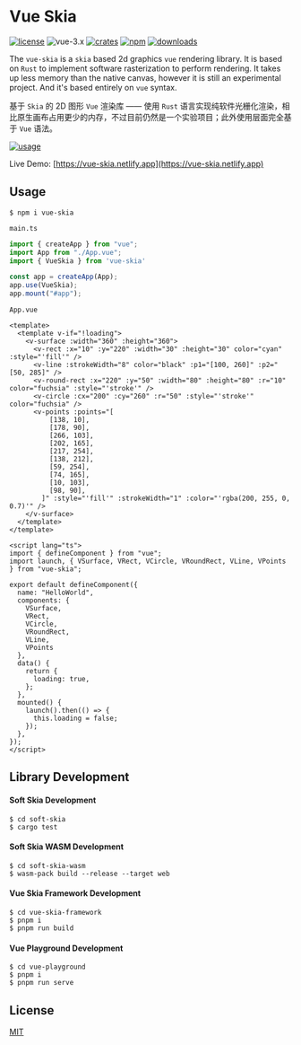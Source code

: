# Vue Skia

[![license](https://img.shields.io/badge/license-MIT-cyan)](https://revolunet.mit-license.org/) ![vue-3.x](https://img.shields.io/badge/vue-3.x-lightgreen) [![crates](https://img.shields.io/crates/v/soft-skia)](https://crates.io/crates/soft_skia) [![npm](https://img.shields.io/npm/v/vue-skia?color=purple)](https://www.npmjs.com/package/vue-skia) [![downloads](https://img.shields.io/npm/dm/vue-skia)](https://www.npmjs.com/package/vue-skia)


The `vue-skia` is a `skia` based 2d graphics `vue` rendering library. It is based on `Rust` to implement software rasterization to perform rendering. It takes up less memory than the native canvas, however it is still an experimental project. And it's based entirely on `vue` syntax.

基于 `Skia` 的 2D 图形 `Vue` 渲染库 —— 使用 `Rust` 语言实现纯软件光栅化渲染，相比原生画布占用更少的内存，不过目前仍然是一个实验项目；此外使用层面完全基于 `Vue` 语法。


[![usage](https://user-images.githubusercontent.com/11075892/260789003-8bc6cf06-1525-468a-ad70-357771e9969f.png)](https://vue-skia.netlify.app)

Live Demo: [https://vue-skia.netlify.app](https://vue-skia.netlify.app)

## Usage

```shell
$ npm i vue-skia
```

`main.ts`

```ts
import { createApp } from "vue";
import App from "./App.vue";
import { VueSkia } from 'vue-skia'

const app = createApp(App);
app.use(VueSkia);
app.mount("#app");
```

`App.vue`

```vue
<template>
  <template v-if="!loading">
    <v-surface :width="360" :height="360">
      <v-rect :x="10" :y="220" :width="30" :height="30" color="cyan" :style="'fill'" />
      <v-line :strokeWidth="8" color="black" :p1="[100, 260]" :p2="[50, 285]" />
      <v-round-rect :x="220" :y="50" :width="80" :height="80" :r="10" color="fuchsia" :style="'stroke'" />
      <v-circle :cx="200" :cy="260" :r="50" :style="'stroke'" color="fuchsia" />
      <v-points :points="[
          [138, 10],
          [178, 90],
          [266, 103],
          [202, 165],
          [217, 254],
          [138, 212],
          [59, 254],
          [74, 165],
          [10, 103],
          [98, 90],
        ]" :style="'fill'" :strokeWidth="1" :color="'rgba(200, 255, 0, 0.7)'" />
    </v-surface>
  </template>
</template>

<script lang="ts">
import { defineComponent } from "vue";
import launch, { VSurface, VRect, VCircle, VRoundRect, VLine, VPoints } from "vue-skia";

export default defineComponent({
  name: "HelloWorld",
  components: {
    VSurface,
    VRect,
    VCircle,
    VRoundRect,
    VLine,
    VPoints
  },
  data() {
    return {
      loading: true,
    };
  },
  mounted() {
    launch().then(() => {
      this.loading = false;
    });
  },
});
</script>
```

## Library Development

#### Soft Skia Development

```shell
$ cd soft-skia
$ cargo test
```

#### Soft Skia WASM Development

```shell
$ cd soft-skia-wasm
$ wasm-pack build --release --target web
```

#### Vue Skia Framework Development

```shell
$ cd vue-skia-framework
$ pnpm i
$ pnpm run build
```

#### Vue Playground Development

```shell
$ cd vue-playground
$ pnpm i
$ pnpm run serve
```

## License

[MIT](https://opensource.org/licenses/MIT)
